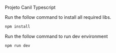 Projeto Canil Typescript

Run the follow command to install all required libs.
```bash
npm install
```

Run the follow command to run dev environment
```bash
npm run dev
```
